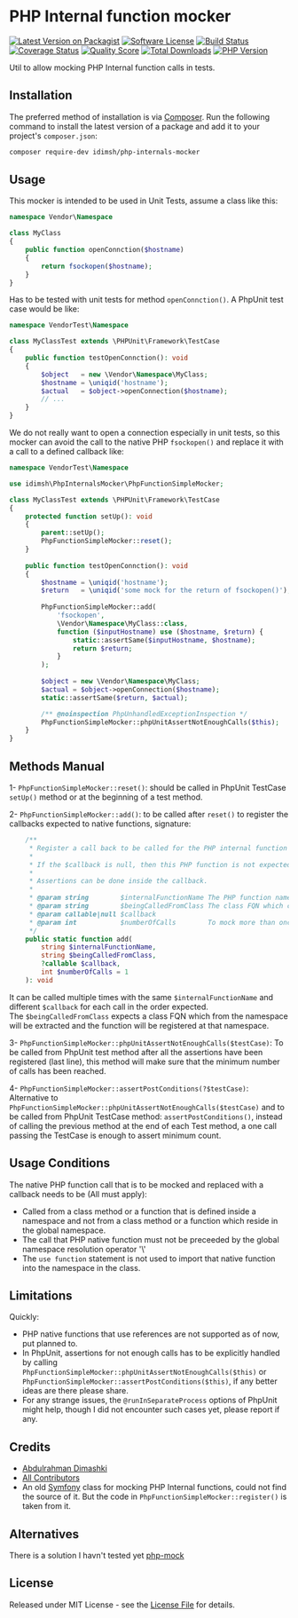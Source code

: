 # PHP Internal function mocker

[![Latest Version on Packagist][ico-version]][link-packagist]
[![Software License][ico-license]](LICENSE.md)
[![Build Status][ico-travis]][link-travis]
[![Coverage Status][ico-scrutinizer]][link-scrutinizer]
[![Quality Score][ico-code-quality]][link-code-quality]
[![Total Downloads][ico-downloads]][link-downloads]
[![PHP Version][ico-phpversion]][link-packagist]




Util to allow mocking PHP Internal function calls in tests.


## Installation

The preferred method of installation is via [Composer](http://getcomposer.org/). Run the following command to install the latest version of a package and add it to your project's `composer.json`:

```bash
composer require-dev idimsh/php-internals-mocker
```

## Usage

This mocker is intended to be used in Unit Tests, assume a class like this:

``` php
namespace Vendor\Namespace

class MyClass 
{
    public function openConnction($hostname) 
    {
        return fsockopen($hostname);
    }
}
```

Has to be tested with unit tests for method `openConnction()`. A PhpUnit test case would be like:

``` php
namespace VendorTest\Namespace

class MyClassTest extends \PHPUnit\Framework\TestCase
{
    public function testOpenConnction(): void
    {
        $object   = new \Vendor\Namespace\MyClass;
        $hostname = \uniqid('hostname');
        $actual   = $object->openConnection($hostname);
        // ...
    }
}
```

We do not really want to open a connection especially in unit tests, so this mocker can avoid the call to the native PHP `fsockopen()` and replace it with a call to a defined callback like:
``` php
namespace VendorTest\Namespace

use idimsh\PhpInternalsMocker\PhpFunctionSimpleMocker;

class MyClassTest extends \PHPUnit\Framework\TestCase
{
    protected function setUp(): void
    {
        parent::setUp();
        PhpFunctionSimpleMocker::reset();
    }
    
    public function testOpenConnction(): void
    {
        $hostname = \uniqid('hostname');
        $return   = \uniqid('some mock for the return of fsockopen()');
        
        PhpFunctionSimpleMocker::add(
            'fsockopen',
            \Vendor\Namespace\MyClass::class,
            function ($inputHostname) use ($hostname, $return) {
                static::assertSame($inputHostname, $hostname);
                return $return;
            }
        );
        
        $object = new \Vendor\Namespace\MyClass;
        $actual = $object->openConnection($hostname);
        static::assertSame($return, $actual);

        /** @noinspection PhpUnhandledExceptionInspection */
        PhpFunctionSimpleMocker::phpUnitAssertNotEnoughCalls($this);
    }
}
```

## Methods Manual

1- `PhpFunctionSimpleMocker::reset()`: should be called in PhpUnit TestCase `setUp()` method or at the beginning of a test method.  

2- `PhpFunctionSimpleMocker::add()`: to be called after `reset()` to register the callbacks expected to native functions, signature:  
``` php
    /**
     * Register a call back to be called for the PHP internal function which is to be used in the class passed.
     *
     * If the $callback is null, then this PHP function is not expected to be called.
     *
     * Assertions can be done inside the callback.
     *
     * @param string        $internalFunctionName The PHP function name to mock
     * @param string        $beingCalledFromClass The class FQN which calls $internalFunctionName
     * @param callable|null $callback
     * @param int           $numberOfCalls        To mock more than once for the same callback, pass the number here
     */
    public static function add(
        string $internalFunctionName,
        string $beingCalledFromClass,
        ?callable $callback,
        int $numberOfCalls = 1
    ): void
```

It can be called multiple times with the same `$internalFunctionName` and different `$callback` for each call in the order expected.  
The `$beingCalledFromClass` expects a class FQN which from the namespace will be extracted and the function will be registered at that namespace.  

3- `PhpFunctionSimpleMocker::phpUnitAssertNotEnoughCalls($testCase)`: To be called from PhpUnit test method after all the assertions have been registered (last line), this method will make sure that the minimum number of calls has been reached.   

4- `PhpFunctionSimpleMocker::assertPostConditions(?$testCase)`: Alternative to `PhpFunctionSimpleMocker::phpUnitAssertNotEnoughCalls($testCase)` and to be called from PhpUnit TestCase method: `assertPostConditions()`, instead of calling the previous method at the end of each Test method, a one call passing the TestCase is enough to assert minimum count.     

## Usage Conditions

The native PHP function call that is to be mocked and replaced with a callback needs to be (All must apply):
- Called from a class method or a function that is defined inside a namespace and not from a class method or a function which reside in the global namespace.
- The call that PHP native function must not be preceeded by the global namespace resolution operator '\\' 
- The `use function` statement is not used to import that native function into the namespace in the class.


## Limitations
Quickly:
- PHP native functions that use references are not supported as of now, put planned to.
- In PhpUnit, assertions for not enough calls has to be explicitly handled by calling `PhpFunctionSimpleMocker::phpUnitAssertNotEnoughCalls($this)` or `PhpFunctionSimpleMocker::assertPostConditions($this)`, if any better ideas are there please share.      
- For any strange issues, the `@runInSeparateProcess` options of PhpUnit might help, though I did not encounter such cases yet, please report if any.    

## Credits

- [Abdulrahman Dimashki][link-author]
- [All Contributors][link-contributors]
- An old [Symfony](https://github.com/symfony/symfony) class for mocking PHP Internal functions, could not find the source of it. But the code in `PhpFunctionSimpleMocker::register()` is taken from it.

## Alternatives
There is a solution I havn't tested yet [php-mock](https://github.com/php-mock/php-mock)


## License

Released under MIT License - see the [License File](LICENSE) for details.


[ico-version]: https://img.shields.io/packagist/v/idimsh/php-internals-mocker.svg?style=flat-square
[ico-license]: https://img.shields.io/badge/license-MIT-brightgreen.svg?style=flat-square
[ico-travis]: https://img.shields.io/travis/idimsh/php-internals-mocker/master.svg?style=flat-square
[ico-scrutinizer]: https://img.shields.io/scrutinizer/coverage/g/idimsh/php-internals-mocker.svg?style=flat-square
[ico-code-quality]: https://img.shields.io/scrutinizer/g/idimsh/php-internals-mocker.svg?style=flat-square
[ico-downloads]: https://img.shields.io/packagist/dt/idimsh/php-internals-mocker.svg?style=flat-square
[ico-phpversion]: https://img.shields.io/packagist/php-v/idimsh/php-internals-mocker?style=flat-square

[link-packagist]: https://packagist.org/packages/idimsh/php-internals-mocker
[link-travis]: https://travis-ci.org/idimsh/php-internals-mocker
[link-scrutinizer]: https://scrutinizer-ci.com/g/idimsh/php-internals-mocker/code-structure
[link-code-quality]: https://scrutinizer-ci.com/g/idimsh/php-internals-mocker
[link-downloads]: https://packagist.org/packages/idimsh/php-internals-mocker
[link-author]: https://github.com/idimsh
[link-contributors]: ../../contributors

